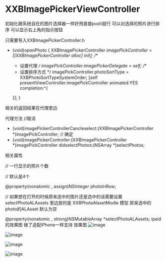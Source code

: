 # XXBImagePickerViewController
初始化跟系统自在的图片选择器一样好用直接push就行
可以对选择的照片进行排序 
可以显示右上角的指示按钮

只需要导入XXBImagePickerController.h

- (void)openPhoto
{
    XXBImagePickerController  *imagePickController = [[XXBImagePickerController alloc] init];
    /**
     *  设置代理
     */
    imagePickController.imagePickerDelegate = self;
    /**
     *  设置排序方式
     */
    imagePickController.photoSortType = XXBPhotoSortTypeSystemOrder;
    [self presentViewController:imagePickController animated:YES completion:^{
        
    }];
}

相关的返回结果在代理里边



代理方法
//取消
- (void)imagePickerControllerCancleselect:(XXBImagePickerController *)imagePickController;
// 确定
- (void)imagePickerController:(XXBImagePickerController *)imagePickController didselectPhotos:(NSArray *)selectPhotos;

相关属性


//  一行显示的照片个数

//  默认是4个

@property(nonatomic , assign)NSInteger photoInRow;

//  如果想在打开的时候原来选中的图片还是选中的话需要设置 selectPhotoALAssets  里边放的是 XXBPhotoAlasetModle 模型 
原来选中的photo的ALAsset 默认为空

@property(nonatomic , strong)NSMutableArray *selectPhotoALAssets;
ipaid的效果图 做了适配iPhone一样支持
效果图
![image](./image/1.png)


![image](./image/2.png)

![image](./image/3.png)


![image](./image/4.png)

